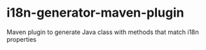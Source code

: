 i18n-generator-maven-plugin
===========================

Maven plugin to generate Java class with methods that match i18n properties